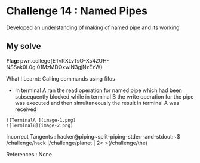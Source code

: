 # Challenge 14 : Named Pipes

Developed an understanding of making of named pipe and its working

## My solve

**Flag:** pwn.college{ETvRXLvTsO-Xs4ZUH-NSSak0L0g.01MzMDOxwiN3gjNzEzW}

What I Learnt: Calling commands using fifos

- In terminal A ran the read operation for named pipe which had been subsequently blocked while in terminal B the write operation for the pipe was executed and then simultaneously the result in terminal A was received

```
![TerminalA ](image-1.png)
![TerminalB](image-2.png)
```

Incorrect Tangents :
hacker@piping~split-piping-stderr-and-stdout:~$ /challenge/hack |/challenge/planet | 2> >(/challenge/the)

References :
None
